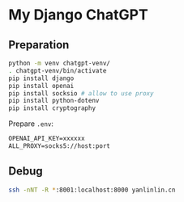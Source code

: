 # My Django ChatGPT

## Preparation

```sh
python -m venv chatgpt-venv/
. chatgpt-venv/bin/activate
pip install django
pip install openai
pip install socksio # allow to use proxy
pip install python-dotenv
pip install cryptography
```

Prepare `.env`:

```txt
OPENAI_API_KEY=xxxxxx
ALL_PROXY=socks5://host:port
```

## Debug

```sh
ssh -nNT -R *:8001:localhost:8000 yanlinlin.cn
```
